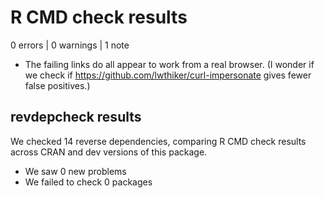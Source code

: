# R CMD check results

0 errors | 0 warnings | 1 note

* The failing links do all appear to work from a real browser.
  (I wonder if we check if https://github.com/lwthiker/curl-impersonate gives
  fewer false positives.)

## revdepcheck results

We checked 14 reverse dependencies, comparing R CMD check results across CRAN and dev versions of this package.

 * We saw 0 new problems
 * We failed to check 0 packages
